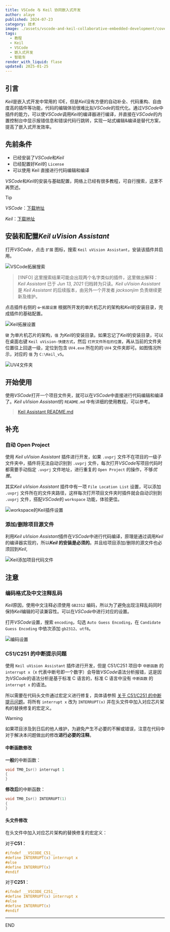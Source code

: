 ```yaml
---
title: VSCode 与 Keil 协同嵌入式开发
author: alaye
published: 2024-07-23
category: 技术
image: ./assets/vscode-and-keil-collaborative-embedded-development/cover.png
tags:
  - 教程
  - Keil
  - VSCode
  - 嵌入式开发
  - 智能车
render_with_liquid: flase
updated: 2025-01-25
---
```


## 引言

*Keil*是嵌入式开发中常用的 IDE，但是*Keil*没有方便的自动补全、代码重构、自由度高的插件等功能，代码的编辑体验很难比拟*VSCode*的现代化。通过*VSCode*中插件的能力，可以使*VSCode*调用*Keil*的编译器进行编译，并直接在*VSCode*的内置控制台中显示报错信息和错误代码行跳转，实现一站式编辑&编译是替代方案，提高了嵌入式开发效率。

## 先前条件

* 已经安装了*VSCode*和*Keil*
* 已经配置好*Keil*的 `License`
* 可以使用 Keil 直接进行代码编辑和编译

*VSCode*和*Keil*的安装与基础配置，网络上已经有很多教程，可自行搜索，这里不再赘述。

>[!TIP]
> *VSCode*：[下载地址](https://code.visualstudio.com/download)
> 
> *Keil*：[下载地址](https://www.keil.com/download/product/)

## 安装和配置*Keil uVision Assistant*

打开*VSCode*，点击 `扩展` 图标，搜索 `Keil uVision Assistant`，安装该插件并启用。

![VSCode拓展搜索](./assets/vscode-and-keil-collaborative-embedded-development/VSCode拓展搜索.png)

> [!INFO]
> 这里搜索结果可能会出现两个名字类似的插件，这里做出解释：*Keil Assistant* 已于 *Jun 13, 2021* 归档转为只读。*Keil uVision Assistant* 是 *Keil Assistant* 的后续版本，由另外一个开发者 *jacksonjim* 负责继续更新及维护。 

点击插件右侧的 `⚙️`-`拓展设置` 根据所开发的单片机芯片的架构和*Keil*的安装目录，完成插件的基础配置。

![Keil拓展设置](./assets/vscode-and-keil-collaborative-embedded-development/Keil%E6%8B%93%E5%B1%95%E8%AE%BE%E7%BD%AE.png)

`键` 为单片机芯片的架构，`值` 为*Keil*的安装目录。如果忘记了*Keil*的安装目录，可以在桌面右键 `Keil uVision-快捷方式`，然后 `打开文件所在的位置`，再从当前的文件夹位置往上回退一级，定位到包含 `UV4.exe` 所在的的 `UV4` 文件夹即可。如图情况所示，对应的 `值` 为 `C:\Keil_v5`。

![UV4文件夹](./assets/vscode-and-keil-collaborative-embedded-development/UV4%E6%96%87%E4%BB%B6%E5%A4%B9.png)

## 开始使用

使用*VSCode*打开一个项目文件夹，就可以在*VSCode*中直接进行代码编辑和编译了。*Keil uVision Assistant*的 `README.md` 中有详细的使用教程，可以参考。

>[Keil Assistant README.md](https://github.com/jacksonjim/keil-assistant/blob/master/README.md)

## 补充

### 自动 Open Project

使用 *Keil uVision Assistant* 插件进行开发，如果 `.uvprj` 文件不在项目的一级子文件夹中，插件将无法自动识别到 `.uvprj` 文件，每次打开*VSCode*写项目代码时都需要手动指定 `.uvprj` 文件地址，进行重复的 `Open Project` 的操作，不够*优雅*。

其实*Keil uVision Assistant* 插件中有一项 `File Location List` 设置，可以添加 `.uvprj` 文件所在的文件夹路径，这样每次打开项目文件夹时插件就会自动识别到 `.uvprj` 文件，搭配*VSCode*的 `workspace` 功能，体验更佳。

![workspace的Keil插件设置](./assets/vscode-and-keil-collaborative-embedded-development/workspace%E7%9A%84Keil%E6%8F%92%E4%BB%B6%E8%AE%BE%E7%BD%AE.png)  

### 添加/删除项目源文件

利用*Keil uVision Assistant*插件在*VSCode*中进行代码编译，原理是通过调用*Keil*的编译器实现的，所以***Keil* 的安装是必须的**。并且给项目添加/删除的源文件也必须回到*Keil*, 

![Keil添加项目代码文件](./assets/vscode-and-keil-collaborative-embedded-development/Keil%E6%B7%BB%E5%8A%A0%E9%A1%B9%E7%9B%AE%E4%BB%A3%E7%A0%81%E6%96%87%E4%BB%B6.png)  

## 注意

### 编码格式及中文注释乱码

*Keil*原因，使用中文注释必须使用 `GB2312` 编码，所以为了避免出现注释乱码同时保持*Keil*编辑的可读兼容性。可以在*VSCode*中进行对应的设置。

打开*VSCode*设置，搜索 `encoding`，勾选 `Auto Guess Encoding`，在 `Candidate Guess Encoding` 中依次添加 `gb2312`、`utf8`。

![编码设置](./assets/vscode-and-keil-collaborative-embedded-development/%E7%BC%96%E7%A0%81%E8%AE%BE%E7%BD%AE.png)  

### C51/C251 的中断提示问题

使用 `Keil uVision Assistant` 插件进行开发，但是 C51/C251 项目中 `中断函数` 的 `interrupt x`（x 代表中断号即一个数字）会导致*VSCode*语法分析报错，这是因为*VSCode*的语法分析是基于标准 C 语言的，标准 C 语言中没有 `中断函数` 的 `interrupt x` 的语法。

所以需要在代码头文件通过宏定义进行修复，具体请参照 [关于 C51/C251 的中断提示问题](https://github.com/jacksonjim/keil-assistant/blob/master/README.md)。将所有 `interrupt x` 改为 `INTERRUPT(x)` 并在头文件中加入对应芯片架构的替换修复的宏定义。

>[!WARNING]
>如果项目涉及到日后的他人维护，为避免产生不必要的不解或错误，注意在代码中对于解决本问题做出的修改**进行必要的注释**。

#### 中断函数修改

**一般**的中断函数：
```c
void TM0_Isr() interrupt 1
{
}
```
**修改后**的中断函数：
```c
void TM0_Isr() INTERRUPT(1)
{
}
```

#### 头文件修改

在头文件中加入对应芯片架构的替换修复的宏定义：

对于**C51**：

```c
#ifndef __VSCODE_C51__
#define INTERRUPT(x) interrupt x
#else
#define INTERRUPT(x)
#endif
```

对于**C251**：

```c
#ifndef __VSCODE_C251__
#define INTERRUPT(x) interrupt x
#else
#define INTERRUPT(x)
#endif
```

---

END